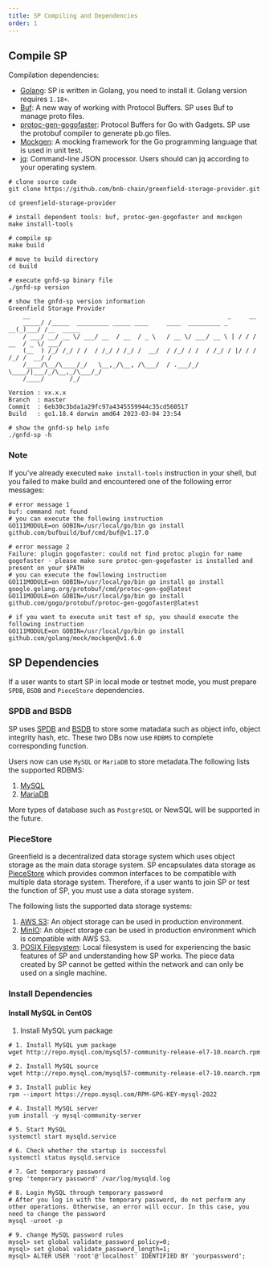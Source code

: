 ```yaml
---
title: SP Compiling and Dependencies
order: 1
---
```


## Compile SP

Compilation dependencies:

- [Golang](https://go.dev/): SP is written in Golang, you need to install it. Golang version requires `1.18+`.
- [Buf](https://buf.build/docs/installation/): A new way of working with Protocol Buffers. SP uses Buf to manage proto files.
- [protoc-gen-gogofaster](https://github.com/gogo/protobuf): Protocol Buffers for Go with Gadgets. SP use the protobuf compiler to generate pb.go files.
- [Mockgen](https://github.com/golang/mock): A mocking framework for the Go programming language that is used in unit test.
- [jq](https://stedolan.github.io/jq/): Command-line JSON processor. Users should can jq according to your operating system.

```shell
# clone source code
git clone https://github.com/bnb-chain/greenfield-storage-provider.git

cd greenfield-storage-provider

# install dependent tools: buf, protoc-gen-gogofaster and mockgen
make install-tools

# compile sp
make build

# move to build directory
cd build

# execute gnfd-sp binary file
./gnfd-sp version

# show the gnfd-sp version information
Greenfield Storage Provider
    __                                                       _     __
    _____/ /_____  _________ _____ ____     ____  _________ _   __(_)___/ /__  _____
    / ___/ __/ __ \/ ___/ __  / __  / _ \   / __ \/ ___/ __ \ | / / / __  / _ \/ ___/
    (__  ) /_/ /_/ / /  / /_/ / /_/ /  __/  / /_/ / /  / /_/ / |/ / / /_/ /  __/ /
    /____/\__/\____/_/   \__,_/\__, /\___/  / .___/_/   \____/|___/_/\__,_/\___/_/
    /____/       /_/

Version : vx.x.x
Branch  : master
Commit  : 6eb30c3bda1a29fc97a4345559944c35cd560517
Build   : go1.18.4 darwin amd64 2023-03-04 23:54

# show the gnfd-sp help info
./gnfd-sp -h
```

### Note

If you've already executed `make install-tools` instruction in your shell, but you failed to make build and encountered one of the following error messages:

```shell
# error message 1
buf: command not found
# you can execute the following instruction
GO111MODULE=on GOBIN=/usr/local/go/bin go install github.com/bufbuild/buf/cmd/buf@v1.17.0

# error message 2
Failure: plugin gogofaster: could not find protoc plugin for name gogofaster - please make sure protoc-gen-gogofaster is installed and present on your $PATH
# you can execute the fowllowing instruction
GO111MODULE=on GOBIN=/usr/local/go/bin go install go install google.golang.org/protobuf/cmd/protoc-gen-go@latest
GO111MODULE=on GOBIN=/usr/local/go/bin go install github.com/gogo/protobuf/protoc-gen-gogofaster@latest

# if you want to execute unit test of sp, you should execute the following instruction
GO111MODULE=on GOBIN=/usr/local/go/bin go install github.com/golang/mock/mockgen@v1.6.0
```

## SP Dependencies

If a user wants to start SP in local mode or testnet mode, you must prepare `SPDB`, `BSDB` and `PieceStore` dependencies.

### SPDB and BSDB

SP uses [SPDB](../services/spdb.md) and [BSDB](../services/bsdb.md) to store some matadata such as object info, object integrity hash, etc. These two DBs now use `RDBMS` to complete corresponding function.

Users now can use `MySQL` or `MariaDB` to store metadata.The following lists the supported RDBMS:

1. [MySQL](https://www.mysql.com/)
2. [MariaDB](https://mariadb.org/)

More types of database such as `PostgreSQL` or NewSQL will be supported in the future.

### PieceStore

Greenfield is a decentralized data storage system which uses object storage as the main data storage system. SP encapsulates data storage as [PieceStore](../services/piece-store.md) which provides common interfaces to be compatible with multiple data storage system. Therefore, if a user wants to join SP or test the function of SP, you must use a data storage system.

The following lists the supported data storage systems:

1. [AWS S3](https://aws.amazon.com/s3/): An object storage can be used in production environment.
2. [MinIO](https://min.io/): An object storage can be used in production environment which is compatible with AWS S3.
3. [POSIX Filesystem](https://en.wikipedia.org/wiki/POSIX): Local filesystem is used for experiencing the basic features of SP and understanding how SP works. The piece data created by SP cannot be getted within the network and can only be used on a single machine.

### Install Dependencies

#### Install MySQL in CentOS

1. Install MySQL yum package

```shell
# 1. Install MySQL yum package
wget http://repo.mysql.com/mysql57-community-release-el7-10.noarch.rpm

# 2. Install MySQL source
wget http://repo.mysql.com/mysql57-community-release-el7-10.noarch.rpm

# 3. Install public key
rpm --import https://repo.mysql.com/RPM-GPG-KEY-mysql-2022

# 4. Install MySQL server
yum install -y mysql-community-server

# 5. Start MySQL
systemctl start mysqld.service

# 6. Check whether the startup is successful
systemctl status mysqld.service

# 7. Get temporary password
grep 'temporary password' /var/log/mysqld.log 

# 8. Login MySQL through temporary password
# After you log in with the temporary password, do not perform any other operations. Otherwise, an error will occur. In this case, you need to change the password
mysql -uroot -p

# 9. change MySQL password rules
mysql> set global validate_password_policy=0;
mysql> set global validate_password_length=1;
mysql> ALTER USER 'root'@'localhost' IDENTIFIED BY 'yourpassword';
```

